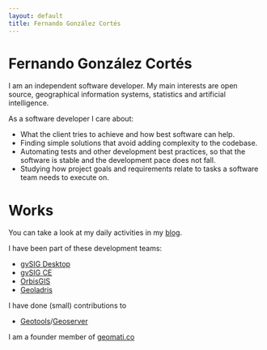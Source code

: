```yaml
---
layout: default
title: Fernando González Cortés
---
```


<!--[foto]: foto.jpg-->

# Fernando González Cortés

I am an independent software developer. My main interests are open source, geographical information systems, statistics and artificial intelligence.

As a software developer I care about:

* What the client tries to achieve and how best software can help.
* Finding simple solutions that avoid adding complexity to the codebase.
* Automating tests and other development best practices, so that the software is stable and the development pace does not fall.
* Studying how project goals and requirements relate to tasks a software team needs to execute on.

# Works
<!--
I have developed on my own:

## Border rampage

## Javascript Constraint Satisfaction Problem Solver

## Timegod

## GDMS abstraction layer to access GIS data sources and execute SQL queries on them.

## GGL geoprocessing language

# Team work
-->
You can take a look at my daily activities in my [blog](/blog.html).

I have been part of these development teams:

* [gvSIG Desktop](http://www.gvsig.com/es/productos/gvsig-desktop)
* [gvSIG CE](http://gvsigce.org/)
* [OrbisGIS](http://orbisgis.org/)
* [Geoladris](https://github.com/geoladris/core/)

I have done (small) contributions to

* [Geotools](http://geotools.org/)/[Geoserver](http://geoserver.org/)

I am a founder member of [geomati.co](http://geomati.co)


